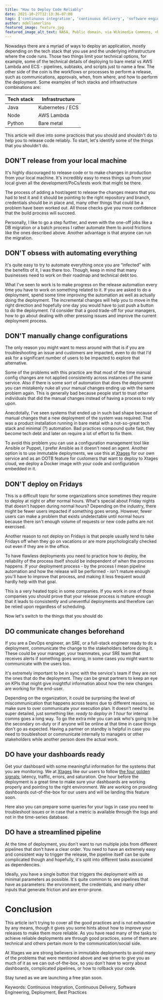 ```yaml
---
title: "How to Deploy Code Reliably"
date: 2021-10-27T12:13:36-07:00
tags: ['continuous integration', 'continuous delivery', 'software engineering', 'deployment', 'best practices']
author: mdellamerlina
featured_image: feature.jpg
featured_image_alt_text: NASA, Public domain, via Wikimedia Commons, <https://upload.wikimedia.org/wikipedia/commons/1/13/Discovery_launches.jpg>
---
```


Nowadays there are a myriad of ways to deploy an application, mostly depending on the tech stack that you use and the underlying infrastructure where the code runs. Those two things limit your technical options, for example, some of the technical details of deploying to bare metal vs AWS Lambda and ECS - pipelines, subtasks, and scripts just to name a few.
The other side of the coin is the workflows or processes to perform a release, such as communications, approvals, when, from where, and how to perform the deployment. Some examples of tech stacks and infrastructure combinations are:

<table class="table">
  <thead>
    <tr>
      <th>Tech stack</th>
      <th>Infrastructure</th>
    </tr>
  </thead>
  <tbody>
    <tr>
      <td>Java</td>
      <td>Kubernetes / ECS</td>
    </tr>
    <tr>
      <td>Node</td>
      <td>AWS Lambda</td>
    </tr>
    <tr>
      <td>Python</td>
      <td>Bare metal</td>
    </tr>
  </tbody>
</table>

This article will dive into some practices that you should and shouldn't do to help you to release code reliably. To start, let's identify some of the things that you shouldn't do.

## DON'T release from your local machine
It's highly discouraged to release code or to make changes in production from your local machine. It's incredibly easy to mess things up from your local given all the development/PoCs/tests work that might be there.

The process of adding a host/agent to release the changes means that you had to test it and it should be pointing to the right repository and branch, credentials should be in place and, many other things that could be a problem have been worked out. All those checks give you more confidence that the build process will succeed.

Personally, I like to go a step further, and even with the one-off jobs like a DB migration or a batch process I rather automate them to avoid frictions like the ones described above. Another advantage is that anyone can run the migration.

## DON'T obsess with automating everything
It's quite easy to try to automate everything once you are “infected” with the benefits of it, I was there too. Though, keep in mind that many businesses need to work on their roadmap and technical debt too.

What I've seen to work is to make progress on the release automation every time you have to work on something related to it. If you are asked to do a deployment, spend some time improving the automation as well as actually doing the deployment. The incremental changes will help you to move in the right direction and hopefully one day you would have to just push a button to do the deployment. I'd consider that a good trade-off for your managers, how to go about dealing with other pressing issues and improve the current deployment process.

## DON'T manually change configurations
The only reason you might want to mess around with that is if you are troubleshooting an issue and customers are impacted, even to do that I'd ask for a significant number of users to be impacted to explore that alternative.

Some of the problems with this practice are that most of the time manual config changes are not applied consistently across instances of the same service. Also if there is some sort of automation that does the deployment you can mistakenly nuke all your manual changes ending up with the same problem again. This is generally bad because people start to trust other individuals that did the manual changes instead of having a process to rely upon.

Anecdotally, I've seen systems that ended up in such bad shape because of manual changes that a new deployment of the system was required. That was a product installation running in bare metal with a not-so-great tech stack and minimal (?) automation. Bad practices compound quite fast, they become tech debt and later on require a lot of effort to fix them.

To avoid this problem you can use a configuration management tool like Ansible or Puppet, I prefer Ansible as it doesn't need an agent. Another option is to use immutable deployments, we use this at [Xtages](www.xtages.com) for our own service and as an OOTB feature for customers that want to deploy to Xtages cloud, we deploy a Docker image with your code and configuration embedded in it.

## DON'T deploy on Fridays
This is a difficult topic for some organizations since sometimes they require to deploy at night or after normal hours. What's special about Friday nights that doesn't happen during normal hours? Depending on the industry, there might be fewer users impacted if something goes wrong. However, fewer users can make a problem that exists undetectable until normal hours because there isn't enough volume of requests or new code paths are not exercised.

Another reason to not deploy on Fridays is that people usually tend to take Fridays off when they go on vacations or are more psychologically checked out even if they are in the office.

To have flawless deployments you need to practice how to deploy, the reliability of the process itself should be independent of when the process happens. If your deployment process - by the process I mean pipeline automation and how the release will be performed -  isn't mature enough you'll have to improve that process, and making it less frequent would hardly help with that goal.

This is a very heated topic in some companies. If you work in one of those companies you should prove that your release process is mature enough that it leads to consistently and uneventful deployments and therefore can be relied upon regardless of scheduling.

Now let's switch to the things that you should do

## DO communicate changes beforehand
If you are a DevOps engineer, an SRE, or a full-stack engineer ready to do a deployment, communicate the change to the stakeholders before doing it. These could be your manager, your teammates, your SRE team that receives alerts if something goes wrong, in some cases you might want to communicate with the users too.

It's extremely important to be in sync with the service's team if they are not the ones that do the deployment. They can be great partners to keep an eye on KPIs that might give insightful information about how the new changes are working for the end-user.

Depending on the organization, it could be surprising the level of miscommunication that happens across teams due to different reasons, so make sure to over communicate your execution plan. It doesn't need to be super detailed, just something like: *ready to deploy in 1 hour* for internal comms goes a long way. To go the extra mile you can ask who's going to be the secondary on-duty or if anyone will be online at that time in case things don't go as expected. Having a partner on standby is helpful in case you need to troubleshoot or communicate internally to managers or other stakeholders while another person does the actual work.

## DO have your dashboards ready
Get your dashboard with some meaningful information for the systems that you are monitoring. We at [Xtages](www.xtages.com) like our users to follow [the four golden signals](https://sre.google/sre-book/monitoring-distributed-systems/#xref_monitoring_golden-signals)[:](https://sre.google/sre-book/monitoring-distributed-systems/#xref_monitoring_golden-signals) latency, traffic, errors, and saturation. One hour before the deployment is a great time to make sure your dashboards are working properly and pointing to the right environment. We are working on providing dashboards out-of-the-box for our users and will be landing this feature soon.

Here also you can prepare some queries for your logs in case you need to troubleshoot issues or in case that a metric is available through the logs and not in the time-series database.

## DO have a streamlined pipeline
At the time of deployment, you don't want to run multiple jobs from different pipelines that don't have a clear order. You need to have an extremely easy and consistent way to trigger the release, the pipeline itself can be quite complicated though and hopefully, it's split into different tasks associated as dependencies.

Ideally, you have a single button that triggers the deployment with as minimal parameters as possible. It's quite common to see pipelines that have as parameters: the environment, the credentials, and many other inputs that generate friction and are error-prone.

# Conclusion
This article isn't trying to cover all the good practices and is not exhaustive by any means, though it gives you some hints about how to improve your releases to make them more reliable. As you have read many of the tasks to achieve reliable deployments are through good practices, some of them are technical and others pertain more to the communication/social side.

At Xtages we are strong believers in immutable deployments to avoid many of the problems that were mentioned above and we strive to give you as much of it as we can out-of-the-box, so you don't have to worry about dashboards, complicated pipelines, or how to rollback your code.

Stay tuned as we are launching a free plan soon.

Keywords: Continuous Integration, Continuous Delivery, Software Engineering, Deployment, Best Practices

